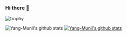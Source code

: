### Hi there 👋

<!--
**Yang-Munil/Yang-Munil** is a ✨ _special_ ✨ repository because its `README.md` (this file) appears on your GitHub profile.

Here are some ideas to get you started:

- 🔭 I’m currently working on ...
- 🌱 I’m currently learning ...
- 👯 I’m looking to collaborate on ...
- 🤔 I’m looking for help with ...
- 💬 Ask me about ...
- 📫 How to reach me: ...
- 😄 Pronouns: ...
- ⚡ Fun fact: ...
-->
![trophy](https://github-profile-trophy.vercel.app/?username=Yang-Munil)

![Yang-Munil's github stats](https://github-readme-stats.vercel.app/api?username=Yang-Munil&show_icons=true)
[![Yang-Munil's github stats](https://github-readme-stats.vercel.app/api/top-langs/?username=Yang-Munil&show_icons=true&hide_border=true&title_color=004386&icon_color=004386&layout=compact)](https://github.com/Yang-Munil)
